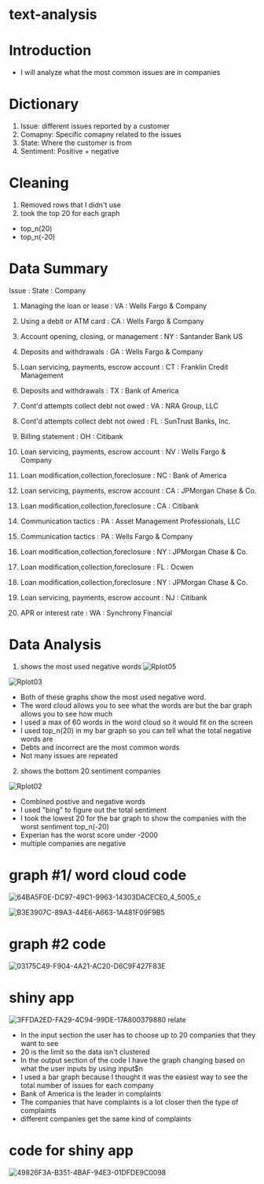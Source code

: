 # text-analysis
# Introduction
- I will analyze what the most common issues are in companies


# Dictionary 
1. Issue: different issues reported by a customer
2. Comapny: Specific comapny related to the issues 
3. State: Where the customer is from 
4. Sentiment: Positive + negative

# Cleaning
1. Removed rows that I didn't use
3. took the top 20 for each graph
- top_n(20)
- top_n(-20)

# Data Summary
  Issue : State : Company
  1. Managing the loan or lease : VA : Wells Fargo & Company

  2. Using a debit or ATM card : CA : Wells Fargo & Company

  3. Account opening, closing, or management : NY : Santander Bank US

   4. Deposits and withdrawals : GA : Wells Fargo & Company

  5. Loan servicing, payments, escrow account : CT : Franklin Credit Management

  6. Deposits and withdrawals : TX : Bank of America
  
   7. Cont'd attempts collect debt not owed : VA : NRA Group, LLC

  8. Cont'd attempts collect debt not owed : FL : SunTrust Banks, Inc.

  9. Billing statement : OH : Citibank

  10. Loan servicing, payments, escrow account : NV : Wells Fargo & Company

  11. Loan modification,collection,foreclosure : NC : Bank of America

  12. Loan servicing, payments, escrow account : CA : JPMorgan Chase & Co.

  13. Loan modification,collection,foreclosure : CA : Citibank

  14. Communication tactics : PA : Asset Management Professionals, LLC

  15. Communication tactics : PA : Wells Fargo & Company

  16. Loan modification,collection,foreclosure : NY : JPMorgan Chase & Co.

  17. Loan modification,collection,foreclosure : FL : Ocwen

  18. Loan modification,collection,foreclosure : NY : JPMorgan Chase & Co.

  19. Loan servicing, payments, escrow account : NJ : Citibank

  20. APR or interest rate : WA : Synchrony Financial


# Data Analysis
1. shows the most used negative words
![Rplot05](https://user-images.githubusercontent.com/113206712/222989262-5682cedd-1a58-48f6-af64-5a67821664e4.png)


![Rplot03](https://user-images.githubusercontent.com/113206712/222854581-f06da9ae-8d48-470f-ac38-f7be090b20d3.png)
- Both of these graphs show the most used negative word. 
- The word cloud allows you to see what the words are but the bar graph allows you to see how much 
- I used a max of 60 words in the word cloud so it would fit on the screen
- I used top_n(20) in my bar graph so you can tell what the total negative words are
- Debts and incorrect are the most common words
- Not many issues are repeated

2. shows the bottom 20 sentiment companies

![Rplot02](https://user-images.githubusercontent.com/113206712/222854573-6e0dcdf6-8756-4be6-8896-ddf6b097b24f.png)

- Combined postive and negative words
- I used "bing" to figure out the total sentiment
- I took the lowest 20 for the bar graph to show the companies with the worst sentiment top_n(-20)
- Experian has the worst score under -2000
- multiple companies are negative


 

# graph #1/ word cloud code

![64BA5F0E-DC97-49C1-9963-14303DACECE0_4_5005_c](https://user-images.githubusercontent.com/113206712/222989667-bdf26025-5ec3-445c-bfb0-bcd410a0d946.jpeg)


![B3E3907C-89A3-44E6-A663-1A481F09F9B5](https://user-images.githubusercontent.com/113206712/222989712-e547a5b8-63c0-46cd-8c17-365bd2c9adfa.jpeg)


# graph #2 code 

![03175C49-F904-4A21-AC20-D6C9F427F83E](https://user-images.githubusercontent.com/113206712/222989803-87fdf5f1-589e-4169-b470-43ff0892b275.jpeg)

# shiny app

![3FFDA2ED-FA29-4C94-99DE-17A800379880](https://user-images.githubusercontent.com/113206712/222988774-5a3207dd-a43b-4d75-8575-44f4800dd9c8.jpeg)
 relate

- In the input section the user has to choose up to 20 companies that they want to see 
- 20 is the limit so the data isn't clustered
- In the output section of the code I have the graph changing based on what the user inputs by using input$n
- I used a bar graph because I thought it was the easiest way to see the total number of issues for each company
- Bank of America is the leader in complaints
- The companies that have complaints is a lot closer then the type of complaints
- different companies get the same kind of complaints



# code for shiny app

![49826F3A-B351-4BAF-94E3-01DFDE9C0098](https://user-images.githubusercontent.com/113206712/222989007-5a6d1619-18f4-4c30-8fbe-509211fa57b5.jpeg)


